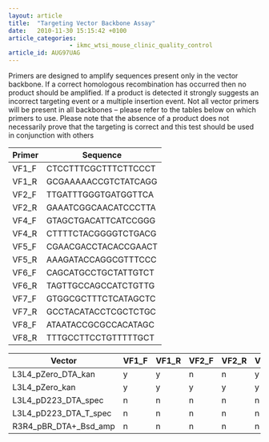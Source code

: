 ```yaml
---
layout: article
title:  "Targeting Vector Backbone Assay"
date:   2010-11-30 15:15:42 +0100
article_categories:
                 - ikmc_wtsi_mouse_clinic_quality_control
article_id: AUG97UAG
---
```


Primers are designed to amplify sequences present only in the vector backbone. If a correct homologous recombination has occurred then no product should be amplified. If a product is detected it strongly suggests an incorrect targeting event or a multiple insertion event.
Not all vector primers will be present in all backbones – please refer to the tables below on which primers to use. 
Please note that the absence of a product does not necessarily prove that the targeting is correct and this test should be used in conjunction with others

| Primer | Sequence             |
|--------|----------------------|
| VF1_F  | CTCCTTTCGCTTTCTTCCCT |
| VF1_R  | GCGAAAAACCGTCTATCAGG |
| VF2_F  | TTGATTTGGGTGATGGTTCA |
| VF2_R  | GAAATCGGCAACATCCCTTA |
| VF4_F  | GTAGCTGACATTCATCCGGG |
| VF4_R  | CTTTTCTACGGGGTCTGACG |
| VF5_F  | CGAACGACCTACACCGAACT |
| VF5_R  | AAAGATACCAGGCGTTTCCC |
| VF6_F  | CAGCATGCCTGCTATTGTCT |
| VF6_R  | TAGTTGCCAGCCATCTGTTG |
| VF7_F  | GTGGCGCTTTCTCATAGCTC |
| VF7_R  | GCCTACATACCTCGCTCTGC |
| VF8_F  | ATAATACCGCGCCACATAGC |
| VF8_R  | TTTGCCTTCCTGTTTTTGCT |
 
| Vector | VF1_F | VF1_R | VF2_F | VF2_R | VF4_F | VF4_R | VF5_F | VF5_R | VF6_F | VF6_R | VF7_F | VF7_R | VF8_F | VF8_R |
|-----------------------|---|---|---|---|---|---|---|---|---|---|---|---|---|---|
| L3L4_pZero_DTA_kan    | y | y | n | n | y | y | y | y | n | n | n | n | n | n |
| L3L4_pZero_kan        | y | y | y | y | y | y | y | y | n | n | n | n | n | n |
| L3L4_pD223_DTA_spec   | n | n | n | n | n | y | y | y | y | y | n | n | n | n |
| L3L4_pD223_DTA_T_spec | n | n | n | n | n | y | y | y | y | y | n | n | n | n |
| R3R4_pBR_DTA+_Bsd_amp | n | n | n | n | n | n | n | n | n | n | y | y | y | y |

